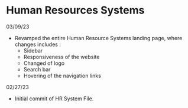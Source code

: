 # Human Resources Systems

03/09/23

- Revamped the entire Human Resource Systems landing page, where changes includes :
  - Sidebar
  - Responsiveness of the website
  - Changed of logo
  - Search bar
  - Hovering of the navigation links

02/27/23

- Initial commit of HR System File.
